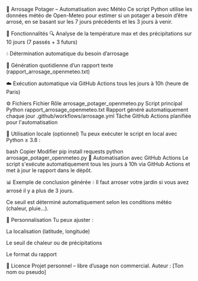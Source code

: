 🌱 Arrosage Potager – Automatisation avec Météo
Ce script Python utilise les données météo de Open-Meteo pour estimer si un potager a besoin d’être arrosé, en se basant sur les 7 jours précédents et les 3 jours à venir.

📌 Fonctionnalités
🔍 Analyse de la température max et des précipitations sur 10 jours (7 passés + 3 futurs)

💧 Détermination automatique du besoin d’arrosage

📝 Génération quotidienne d’un rapport texte (rapport_arrosage_openmeteo.txt)

☁️ Exécution automatique via GitHub Actions tous les jours à 10h (heure de Paris)

⚙️ Fichiers
Fichier	Rôle
arrosage_potager_openmeteo.py	Script principal Python
rapport_arrosage_openmeteo.txt	Rapport généré automatiquement chaque jour
.github/workflows/arrosage.yml	Tâche GitHub Actions planifiée pour l'automatisation

🚀 Utilisation locale (optionnel)
Tu peux exécuter le script en local avec Python ≥ 3.8 :

bash
Copier
Modifier
pip install requests
python arrosage_potager_openmeteo.py
🤖 Automatisation avec GitHub Actions
Le script s'exécute automatiquement tous les jours à 10h via GitHub Actions et met à jour le rapport dans le dépôt.

📊 Exemple de conclusion générée
💧 Il faut arroser votre jardin si vous avez arrosé il y a plus de 3 jours.

Ce seuil est déterminé automatiquement selon les conditions météo (chaleur, pluie…).

🔧 Personnalisation
Tu peux ajuster :

La localisation (latitude, longitude)

Le seuil de chaleur ou de précipitations

Le format du rapport

📄 Licence
Projet personnel – libre d’usage non commercial.
Auteur : [Ton nom ou pseudo]

